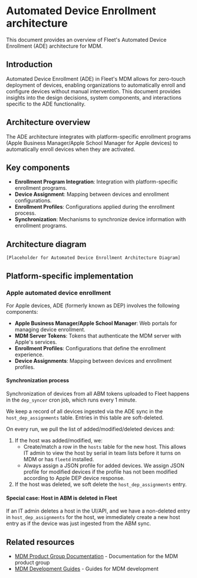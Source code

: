 # Automated Device Enrollment architecture

This document provides an overview of Fleet's Automated Device Enrollment (ADE) architecture for MDM.

## Introduction

Automated Device Enrollment (ADE) in Fleet's MDM allows for zero-touch deployment of devices, enabling organizations to automatically enroll and configure devices without manual intervention. This document provides insights into the design decisions, system components, and interactions specific to the ADE functionality.

## Architecture overview

The ADE architecture integrates with platform-specific enrollment programs (Apple Business Manager/Apple School Manager for Apple devices) to automatically enroll devices when they are activated.

## Key components

- **Enrollment Program Integration**: Integration with platform-specific enrollment programs.
- **Device Assignment**: Mapping between devices and enrollment configurations.
- **Enrollment Profiles**: Configurations applied during the enrollment process.
- **Synchronization**: Mechanisms to synchronize device information with enrollment programs.

## Architecture diagram

```
[Placeholder for Automated Device Enrollment Architecture Diagram]
```

## Platform-specific implementation

### Apple automated device enrollment

For Apple devices, ADE (formerly known as DEP) involves the following components:

- **Apple Business Manager/Apple School Manager**: Web portals for managing device enrollment.
- **MDM Server Tokens**: Tokens that authenticate the MDM server with Apple's services.
- **Enrollment Profiles**: Configurations that define the enrollment experience.
- **Device Assignments**: Mapping between devices and enrollment profiles.

#### Synchronization process

Synchronization of devices from all ABM tokens uploaded to Fleet happens in the `dep_syncer` cron job, which runs every 1 minute.

We keep a record of all devices ingested via the ADE sync in the `host_dep_assignments` table. Entries in this table are soft-deleted.

On every run, we pull the list of added/modified/deleted devices and:

1. If the host was added/modified, we:
   - Create/match a row in the `hosts` table for the new host. This allows IT admin to view the host by serial in team lists before it turns on MDM or has `fleetd` installed.
   - Always assign a JSON profile for added devices. We assign JSON profile for modified devices if the profile has not been modified according to Apple DEP device response.
2. If the host was deleted, we soft delete the `host_dep_assignments` entry.

#### Special case: Host in ABM is deleted in Fleet

If an IT admin deletes a host in the UI/API, and we have a non-deleted entry in `host_dep_assignments` for the host, we immediately create a new host entry as if the device was just ingested from the ABM sync.

## Related resources

- [MDM Product Group Documentation](../../product-groups/mdm/) - Documentation for the MDM product group
- [MDM Development Guides](../../guides/mdm/) - Guides for MDM development